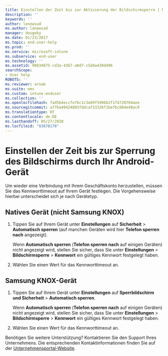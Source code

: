 ```yaml
---
title: Einstellen der Zeit bis zur Aktivierung der Bildschirmsperre | Microsoft-Dokumentation
description: ''
keywords: ''
author: lenewsad
ms.author: lanewsad
manager: dougeby
ms.date: 01/23/2017
ms.topic: end-user-help
ms.prod: ''
ms.service: microsoft-intune
ms.subservice: end-user
ms.technology: ''
ms.assetid: 98034875-cd3a-4367-a8d7-c5d4a438d496
searchScope:
- User help
ROBOTS: ''
ms.reviewer: arnab
ms.suite: ems
ms.custom: intune-enduser
ms.collection: ''
ms.openlocfilehash: fad5b4eccfe76c1c3e89f5996b2f1f4720704aee
ms.sourcegitcommit: a77ba49424803fddcaf23326f1befbc004e48ac9
ms.translationtype: HT
ms.contentlocale: de-DE
ms.lasthandoff: 05/27/2020
ms.locfileid: "83878178"
---
```

# <a name="how-to-set-the-amount-of-time-before-your-android-device-locks-its-screen"></a>Einstellen der Zeit bis zur Sperrung des Bildschirms durch Ihr Android-Gerät

Um wieder eine Verbindung mit Ihrem Geschäftskonto herzustellen, müssen Sie das Kennworttimeout auf Ihrem Gerät festlegen. Die Vorgehensweise hierbei unterscheidet sich je nach Gerätetyp.

## <a name="native-non-samsung-knox-device"></a>Natives Gerät (nicht Samsung KNOX)

1. Tippen Sie auf Ihrem Gerät unter **Einstellungen** auf **Sicherheit** &gt; **Automatisch sperren** (auf manchen Geräten wird hier **Telefon sperren nach** angezeigt).

    Wenn **Automatisch sperren** (**Telefon sperren nach** auf einigen Geräten) nicht angezeigt wird, stellen Sie sicher, dass Sie unter **Einstellungen** &gt; **Bildschirmsperre** &gt; **Kennwort** ein gültiges Kennwort festgelegt haben.

2. Wählen Sie einen Wert für das Kennworttimeout an.

## <a name="samsung-knox-device"></a>Samsung KNOX-Gerät

1. Tippen Sie auf Ihrem Gerät unter **Einstellungen** auf **Sperrbildschirm und Sicherheit** &gt; **Automatisch sperren**.

    Wenn **Automatisch sperren** (**Telefon sperren nach** auf einigen Geräten) nicht angezeigt wird, stellen Sie sicher, dass Sie unter **Einstellungen** &gt; **Bildschirmsperre** &gt; **Kennwort** ein gültiges Kennwort festgelegt haben.

2. Wählen Sie einen Wert für das Kennworttimeout an.

Benötigen Sie weitere Unterstützung? Kontaktieren Sie den Support Ihres Unternehmens. Die entsprechenden Kontaktinformationen finden Sie auf der [Unternehmensportal-Website](https://go.microsoft.com/fwlink/?linkid=2010980).
